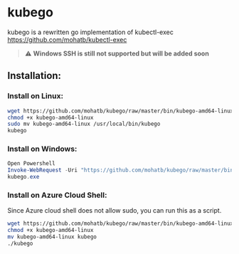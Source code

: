# kubego
kubego is a rewritten go implementation of kubectl-exec https://github.com/mohatb/kubectl-exec

> :warning: **Windows SSH is still not supported but will be added soon**

## Installation:

### Install on Linux:

```bash
wget https://github.com/mohatb/kubego/raw/master/bin/kubego-amd64-linux
chmod +x kubego-amd64-linux
sudo mv kubego-amd64-linux /usr/local/bin/kubego
kubego
```


### Install on Windows:

```powershell
Open Powershell
Invoke-WebRequest -Uri "https://github.com/mohatb/kubego/raw/master/bin/kubego-amd64-windows.exe" -OutFile "$($env:userprofile)\AppData\Local\Microsoft\WindowsApps\kubego.exe"
kubego.exe
```

### Install on Azure Cloud Shell:

Since Azure cloud shell does not allow sudo, you can run this as a script.
```bash
wget https://github.com/mohatb/kubego/raw/master/bin/kubego-amd64-linux
chmod +x kubego-amd64-linux
mv kubego-amd64-linux kubego
./kubego
```
